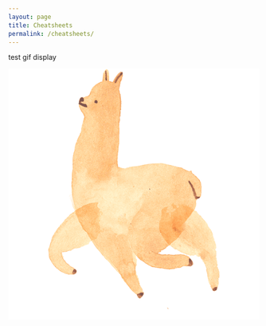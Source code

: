 ```yaml
---
layout: page
title: Cheatsheets
permalink: /cheatsheets/
---
```


test gif display

![test-gif](/assets/test.gif)
